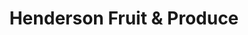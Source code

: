 ---
title: "Henderson Fruit & Produce"
url: /warrenton/henderson-fruit-und-produce/
shop: Gemüse & Obst
---